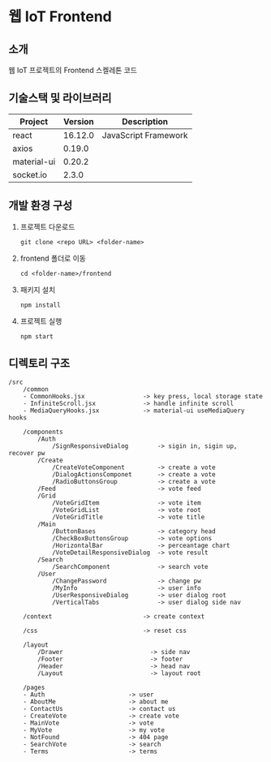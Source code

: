 # 웹 IoT Frontend

<!-- 필수 항목 -->

## 소개

웹 IoT 프로젝트의 Frontend 스켈레톤 코드

<!-- 필수 항목 -->

## 기술스택 및 라이브러리

| Project     | Version | Description          |
| ----------- | ------- | -------------------- |
| react       | 16.12.0 | JavaScript Framework |
| axios       | 0.19.0  |                      |
| material-ui | 0.20.2  |                      |
| socket.io   | 2.3.0   |                      |

<!-- 필수 항목 -->

## 개발 환경 구성

1. 프로젝트 다운로드

   ```
   git clone <repo URL> <folder-name>
   ```

2. frontend 폴더로 이동

   ```
   cd <folder-name>/frontend
   ```

3. 패키지 설치

   ```
   npm install
   ```

4. 프로젝트 실행
   ```
   npm start
   ```

## 디렉토리 구조

```
/src
	/common
	- CommonHooks.jsx                -> key press, local storage state
	- InfiniteScroll.jsx             -> handle infinite scroll
	- MediaQueryHooks.jsx            -> material-ui useMediaQuery hooks

	/components
		/Auth
			/SignResponsiveDialog        -> sigin in, sigin up, recover pw
		/Create
			/CreateVoteComponent         -> create a vote
			/DialogActionsComponet       -> create a vote
			/RadioButtonsGroup           -> create a vote
		/Feed                            -> vote feed
		/Grid
			/VoteGridItem                -> vote item
			/VoteGridList                -> vote root
			/VoteGridTitle               -> vote title
		/Main
			/ButtonBases                 -> category head
			/CheckBoxButtonsGroup        -> vote options
			/HorizontalBar               -> perceantage chart
			/VoteDetailResponsiveDialog  -> vote result
		/Search
			/SearchComponent             -> search vote
		/User
			/ChangePassword              -> change pw
			/MyInfo                      -> user info
			/UserResponsiveDialog        -> user dialog root
			/VerticalTabs                -> user dialog side nav

	/context                         -> create context

	/css                             -> reset css

	/layout
		/Drawer                        -> side nav
		/Footer                        -> footer
		/Header                        -> head nav
		/Layout                        -> layout root

	/pages
	- Auth                       -> user
	- AboutMe                    -> about me
	- ContactUs                  -> contact us
	- CreateVote                 -> create vote
	- MainVote                   -> vote
	- MyVote                     -> my vote
	- NotFound                   -> 404 page
	- SearchVote                 -> search
	- Terms                 	 -> terms
```
